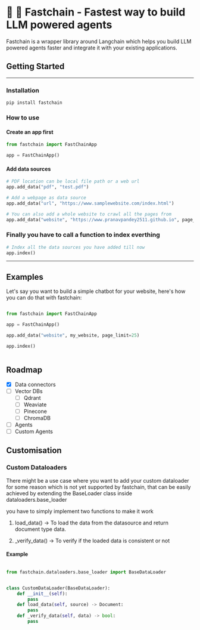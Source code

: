 # 🚀 🔗 Fastchain - Fastest way to build LLM powered agents

Fastchain is a wrapper library around Langchain which helps you build LLM powered agents faster and integrate it with your existing applications.

## Getting Started

---

### Installation

```
pip install fastchain
```

### How to use

#### Create an app first

```python
from fastchain import FastChainApp

app = FastChainApp()

```

#### Add data sources

```python
# PDF location can be local file path or a web url
app.add_data("pdf", "test.pdf")

# Add a webpage as data source
app.add_data("url", "https://www.samplewebsite.com/index.html")

# You can also add a whole website to crawl all the pages from
app.add_data("website", "https://www.pranavpandey2511.github.io", page_limit=50)
```

### Finally you have to call a function to index everthing

```python
# Index all the data sources you have added till now
app.index()
```

---

## Examples

Let's say you want to build a simple chatbot for your website, here's how you can do that with fastchain:

```python

from fastchain import FastChainApp

app = FastChainApp()

app.add_data("website", my_website, page_limit=25)

app.index()



```

## Roadmap

- [x] Data connectors
- [ ] Vector DBs
  - [ ] Qdrant
  - [ ] Weaviate
  - [ ] Pinecone
  - [ ] ChromaDB
- [ ] Agents
- [ ] Custom Agents

## Customisation

### Custom Dataloaders

There might be a use case where you want to add your custom dataloader for some reason which is not yet supported by fastchain,
that can be easily achieved by extending the BaseLoader class inside dataloaders.base_loader

you have to simply implement two functions to make it work

1. load_data() -> To load the data from the datasource and return document type data.

2. \_verify_data() -> To verify if the loaded data is consistent or not

#### Example

```python

from fastchain.dataloaders.base_loader import BaseDataLoader


class CustomDataLoader(BaseDataLoader):
    def __init__(self):
        pass
    def load_data(self, source) -> Document:
        pass
    def _verify_data(self, data) -> bool:
        pass

```
